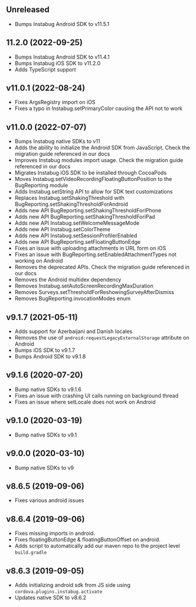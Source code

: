 ## Unreleased

* Bumps Instabug Android SDK to v11.5.1

## 11.2.0 (2022-09-25)

* Bumps Instabug Android SDK to v11.4.1
* Bumps Instabug iOS SDK to v11.2.0
* Adds TypeScript support

## v11.0.1 (2022-08-24)

* Fixes ArgsRegistry import on iOS
* Fixes a typo in Instabug.setPrimaryColor causing the API not to work

## v11.0.0 (2022-07-07)

* Bumps Instabug native SDKs to v11
* Adds the ability to initialize the Android SDK from JavaScript. Check the migration guide referenced in our docs
* Improves Instabug modules import usage. Check the migration guide referenced in our docs
* Migrates Instabug iOS SDK to be installed through CocoaPods
* Moves Instabug.setVideoRecordingFloatingButtonPosition to the BugReporting module
* Adds Instabug.setString API to allow for SDK text customizations
* Replaces Instabug.setShakingThreshold with BugReporting.setShakingThresholdForAndroid
* Adds new API BugReporting.setShakingThresholdForiPhone
* Adds new API BugReporting.setShakingThresholdForiPad
* Adds new API Instabug.setWelcomeMessageMode
* Adds new API Instabug.setColorTheme
* Adds new API Instabug.setSessionProfilerEnabled
* Adds new API BugReporting.setFloatingButtonEdge
* Fixes an issue with uploading attachments in URL form on iOS
* Fixes an issue with BugReporting.setEnabledAttachmentTypes not working on Android
* Removes the deprecated APIs. Check the migration guide referenced in our docs
* Removes the Android multidex dependency
* Removes Instabug.setAutoScreenRecordingMaxDuration
* Removes Surveys.setThresholdForReshowingSurveyAfterDismiss
* Removes BugReporting.invocationModes enum

## v9.1.7 (2021-05-11)

* Adds support for Azerbaijani and Danish locales
* Removes the use of `android:requestLegacyExternalStorage` attribute on Android
* Bumps iOS SDK to v9.1.7
* Bumps Android SDK to v9.1.8

## v9.1.6 (2020-07-20)

* Bump native SDKs to v9.1.6
* Fixes an issue with crashing UI calls running on background thread
* Fixes an issue where setLocale does not work on Android

## v9.1.0 (2020-03-19)

* Bump native SDKs to v9.1

## v9.0.0 (2020-03-10)

* Bump native SDKs to v9

## v8.6.5 (2019-09-06)

* Fixes various android issues

## v8.6.4 (2019-09-06)

* Fixes missing imports in android.
* Fixes floatingButtonEdge & floatingButtonOffset on android.
* Adds script to automatically add our maven repo to the project level `build.gradle`

## v8.6.3 (2019-09-05)

* Adds initializing android sdk from JS side using `cordova.plugins.instabug.activate`
* Updates native SDK to v8.6.2
